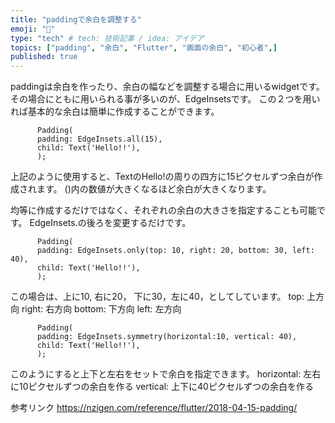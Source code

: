 ```yaml
---
title: "paddingで余白を調整する"
emoji: "👣"
type: "tech" # tech: 技術記事 / idea: アイデア
topics: ["padding", "余白", "Flutter", "画面の余白", "初心者",]
published: true
---
```

paddingは余白を作ったり、余白の幅などを調整する場合に用いるwidgetです。
その場合にともに用いられる事が多いのが、EdgeInsetsです。
この２つを用いれば基本的な余白は簡単に作成することができます。


          Padding(
          padding: EdgeInsets.all(15),
          child: Text('Hello!!'),
          );
         

上記のように使用すると、TextのHello!の周りの四方に15ピクセルずつ余白が作成されます。
()内の数値が大きくなるほど余白が大きくなります。

均等に作成するだけではなく、それぞれの余白の大きさを指定することも可能です。
EdgeInsets.の後ろを変更するだけです。

          Padding(
          padding: EdgeInsets.only(top: 10, right: 20, bottom: 30, left: 40),
          child: Text('Hello!!'),
          );

この場合は、上に10, 右に20， 下に30，左に40，としてしています。
top: 上方向
right: 右方向
bottom: 下方向
left: 左方向

          Padding(
          padding: EdgeInsets.symmetry(horizontal:10, vertical: 40),
          child: Text('Hello!!'),
          );
このようにすると上下と左右をセットで余白を指定できます。
horizontal: 左右に10ピクセルずつの余白を作る
vertical: 上下に40ピクセルずつの余白を作る

参考リンク
https://nzigen.com/reference/flutter/2018-04-15-padding/

